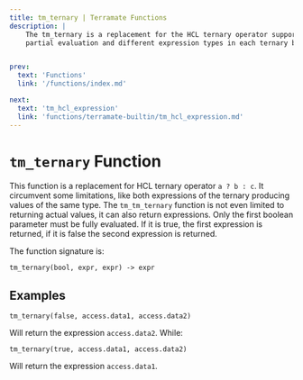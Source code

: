 ```yaml
---
title: tm_ternary | Terramate Functions
description: |
    The tm_ternary is a replacement for the HCL ternary operator supporting
    partial evaluation and different expression types in each ternary branch.


prev:
  text: 'Functions'
  link: '/functions/index.md'

next:
  text: 'tm_hcl_expression'
  link: 'functions/terramate-builtin/tm_hcl_expression.md'
---
```


# `tm_ternary` Function

This function is a replacement for HCL ternary operator `a ? b : c`. It circumvent
some limitations, like both expressions of the ternary producing values of the
same type. The `tm_tm_ternary` function is not even limited to returning actual
values, it can also return expressions. Only the first boolean parameter must
be fully evaluated. If it is true, the first expression is returned, if it is
false the second expression is returned.

The function signature is:

```
tm_ternary(bool, expr, expr) -> expr
```

## Examples 

```hcl
tm_ternary(false, access.data1, access.data2)
```

Will return the expression `access.data2`. While:

```hcl
tm_ternary(true, access.data1, access.data2)
```

Will return the expression `access.data1`.
